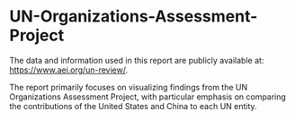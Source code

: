 # UN-Organizations-Assessment-Project

The data and information used in this report are publicly available at: https://www.aei.org/un-review/.

The report primarily focuses on visualizing findings from the UN Organizations Assessment Project, with particular emphasis on comparing the contributions of the United States and China to each UN entity.
